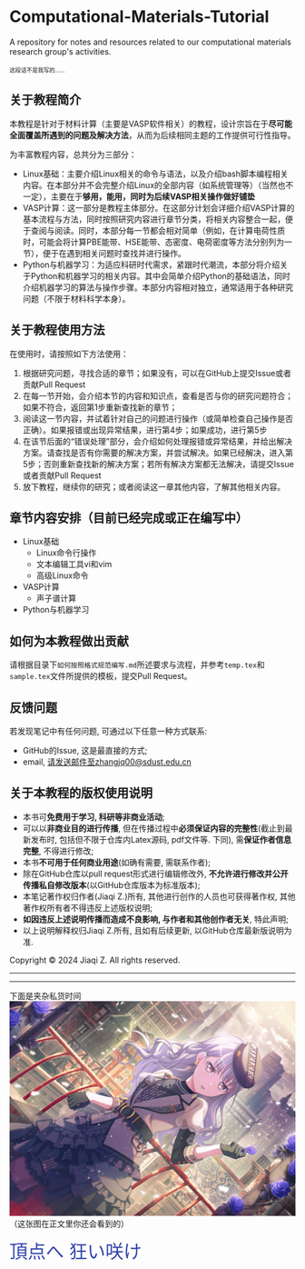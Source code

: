 # Computational-Materials-Tutorial
A repository for notes and resources related to our computational materials research group's activities.

<font size=1>这段话不是我写的……</font>

## 关于教程简介

本教程是针对于材料计算（主要是VASP软件相关）的教程，设计宗旨在于**尽可能全面覆盖所遇到的问题及解决方法**，从而为后续相同主题的工作提供可行性指导。

为丰富教程内容，总共分为三部分：

- Linux基础：主要介绍Linux相关的命令与语法，以及介绍bash脚本编程相关内容。在本部分并不会完整介绍Linux的全部内容（如系统管理等）（当然也不一定），主要在于**够用，能用，同时为后续VASP相关操作做好铺垫**
- VASP计算：这一部分是教程主体部分。在这部分计划会详细介绍VASP计算的基本流程与方法，同时按照研究内容进行章节分类，将相关内容整合一起，便于查阅与阅读。同时，本部分每一节都会相对简单（例如，在计算电荷性质时，可能会将计算PBE能带、HSE能带、态密度、电荷密度等方法分别列为一节），便于在遇到相关问题时查找并进行操作。
- Python与机器学习：为适应科研时代需求，紧跟时代潮流，本部分将介绍关于Python和机器学习的相关内容。其中会简单介绍Python的基础语法，同时介绍机器学习的算法与操作步骤。本部分内容相对独立，通常适用于各种研究问题（不限于材料科学本身）。

## 关于教程使用方法

在使用时，请按照如下方法使用：

1. 根据研究问题，寻找合适的章节；如果没有，可以在GitHub上提交Issue或者贡献Pull Request
2. 在每一节开始，会介绍本节的内容和知识点，查看是否与你的研究问题符合；如果不符合，返回第1步重新查找新的章节；
3. 阅读这一节内容，并试着针对自己的问题进行操作（或简单检查自己操作是否正确）。如果报错或出现异常结果，进行第4步；如果成功，进行第5步
4. 在该节后面的“错误处理”部分，会介绍如何处理报错或异常结果，并给出解决方案。请查找是否有你需要的解决方案，并尝试解决。如果已经解决，进入第5步；否则重新查找新的解决方案；若所有解决方案都无法解决，请提交Issue或者贡献Pull Request
5. 放下教程，继续你的研究；或者阅读这一章其他内容，了解其他相关内容。

## 章节内容安排（目前已经完成或正在编写中）

- Linux基础
  - Linux命令行操作
  - 文本编辑工具vi和vim
  - 高级Linux命令
- VASP计算
  - 声子谱计算
- Python与机器学习

## 如何为本教程做出贡献

请根据目录下`如何按照格式规范编写.md`所述要求与流程，并参考`temp.tex`和`sample.tex`文件所提供的模板，提交Pull Request。

## 反馈问题
若发现笔记中有任何问题, 可通过以下任意一种方式联系:
- GitHub的Issue, 这是最直接的方式;
- email, 请发送邮件至zhangjq00@sdust.edu.cn

## 关于本教程的版权使用说明

- 本书可**免费用于学习, 科研等非商业活动**;
- 可以以**非商业目的进行传播**, 但在传播过程中**必须保证内容的完整性**(截止到最新发布时, 包括但不限于仓库内Latex源码, pdf文件等. 下同), 需**保证作者信息完整**, 不得进行修改;
- 本书**不可用于任何商业用途**(如确有需要, 需联系作者);
- 除在GitHub仓库以pull request形式进行编辑修改外, **不允许进行修改并公开传播私自修改版本**(以GitHub仓库版本为标准版本);
- 本笔记著作权归作者(Jiaqi Z.)所有, 其他进行创作的人员也可获得著作权, 其他著作权所有者不得违反上述版权说明;
- **如因违反上述说明传播而造成不良影响, 与作者和其他创作者无关**, 特此声明;
- 以上说明解释权归Jiaqi Z.所有, 且如有后续更新, 以GitHub仓库最新版说明为准.

Copyright © 2024 Jiaqi Z. All rights reserved.

---------
---------
下面是夹杂私货时间
![alt text](fig.png)
（这张图在正文里你还会看到的）

<font size=6 color=3344AA>頂点へ 狂い咲け</font>